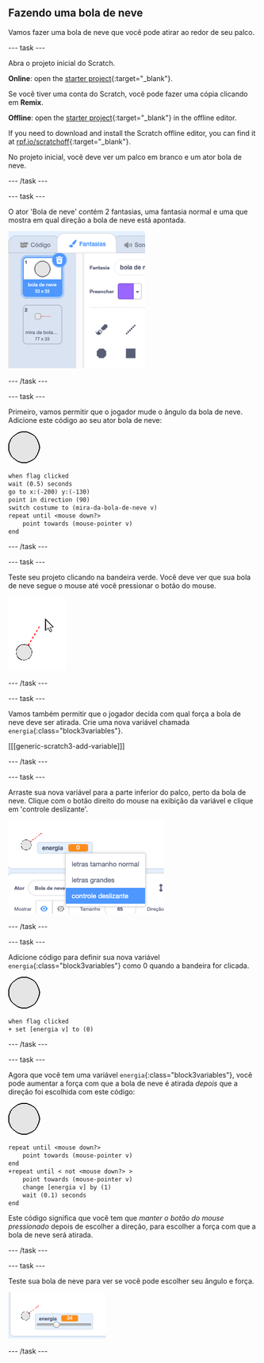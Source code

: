 ## Fazendo uma bola de neve

Vamos fazer uma bola de neve que você pode atirar ao redor de seu palco.

--- task ---

Abra o projeto inicial do Scratch.

**Online**: open the [starter project](https://rpf.io/snowball-fight-on){:target="_blank"}.

Se você tiver uma conta do Scratch, você pode fazer uma cópia clicando em **Remix**.

**Offline**: open the [starter project](https://rpf.io/p/pt-BR/snowball-fight-go){:target="_blank"} in the offline editor.

If you need to download and install the Scratch offline editor, you can find it at [rpf.io/scratchoff](https://rpf.io/scratchoff){:target="_blank"}.

No projeto inicial, você deve ver um palco em branco e um ator bola de neve.

--- /task ---

--- task ---

O ator 'Bola de neve' contém 2 fantasias, uma fantasia normal e uma que mostra em qual direção a bola de neve está apontada.

![fantasias de bolas de neve](images/snow-costume.png)

--- /task ---

--- task ---

Primeiro, vamos permitir que o jogador mude o ângulo da bola de neve. Adicione este código ao seu ator bola de neve:

![ator bola de neve](images/snowball-sprite.png)

```blocks3
when flag clicked
wait (0.5) seconds
go to x:(-200) y:(-130)
point in direction (90)
switch costume to (mira-da-bola-de-neve v)
repeat until <mouse down?>
    point towards (mouse-pointer v)
end
```

--- /task ---

--- task ---

Teste seu projeto clicando na bandeira verde. Você deve ver que sua bola de neve segue o mouse até você pressionar o botão do mouse.

![ator mira de bola de neve apontando na mesma direção que o ponteiro do mouse](images/snow-mouse.png)

--- /task ---

--- task ---

Vamos também permitir que o jogador decida com qual força a bola de neve deve ser atirada. Crie uma nova variável chamada `energia`{:class="block3variables"}.

[[[generic-scratch3-add-variable]]]

--- /task ---

--- task ---

Arraste sua nova variável para a parte inferior do palco, perto da bola de neve. Clique com o botão direito do mouse na exibição da variável e clique em 'controle deslizante'.

![variável alterada para controle deslizante](images/snow-slider.png)

--- /task ---

--- task ---

Adicione código para definir sua nova variável `energia`{:class="block3variables"} como 0 quando a bandeira for clicada.

![ator bola de neve](images/snowball-sprite.png)

```blocks3
when flag clicked
+ set [energia v] to (0)
```

--- /task ---

--- task ---

Agora que você tem uma variável `energia`{:class="block3variables"}, você pode aumentar a força com que a bola de neve é atirada _depois_ que a direção foi escolhida com este código:

![ator bola de neve](images/snowball-sprite.png)

```blocks3
repeat until <mouse down?>
    point towards (mouse-pointer v)
end
+repeat until < not <mouse down?> >
    point towards (mouse-pointer v)
    change [energia v] by (1)
    wait (0.1) seconds
end
```

Este código significa que você tem que _manter o botão do mouse pressionado_ depois de escolher a direção, para escolher a força com que a bola de neve será atirada.

--- /task ---

--- task ---

Teste sua bola de neve para ver se você pode escolher seu ângulo e força.

![variável energia em 35 ao lado da mira de bola de neve](images/snow-test.png)

--- /task ---
